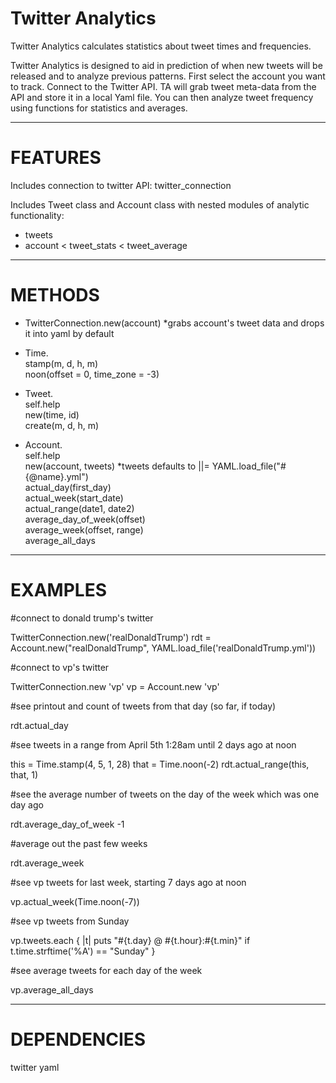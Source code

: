 # Twitter Analytics

Twitter Analytics calculates statistics about tweet times and frequencies.

Twitter Analytics is designed to aid in prediction of when new tweets will be released and to analyze previous patterns.
First select the account you want to track. Connect to the Twitter API. TA will grab tweet meta-data from the API and store it in a local Yaml file. You can then analyze tweet frequency using functions for statistics and averages.

-----------------------------------------------------------------------------------------------

# FEATURES

Includes connection to twitter API:
  twitter_connection

Includes Tweet class and Account class with nested modules of analytic functionality:
  - tweets
  - account < tweet_stats < tweet_average

-----------------------------------------------------------------------------------------------

# METHODS

+ TwitterConnection.new(account)          *grabs account's tweet data and drops it into yaml by default

+ Time.  
	stamp(m, d, h, m)  
	noon(offset = 0, time_zone = -3)

+ Tweet.  
	self.help  
	new(time, id)  
	create(m, d, h, m)

+ Account.  
	self.help  
	new(account, tweets)            *tweets defaults to ||= YAML.load_file("#{@name}.yml")  
	actual_day(first_day)  
	actual_week(start_date)  
	actual_range(date1, date2)  
	average_day_of_week(offset)  
	average_week(offset, range)  
	average_all_days

-----------------------------------------------------------------------------------------------

# EXAMPLES

#connect to donald trump's twitter

  TwitterConnection.new('realDonaldTrump')
  rdt = Account.new("realDonaldTrump", YAML.load_file('realDonaldTrump.yml'))  

#connect to vp's twitter

  TwitterConnection.new 'vp'
  vp = Account.new 'vp'  


#see printout and count of tweets from that day (so far, if today)

  rdt.actual_day  

#see tweets in a range from April 5th 1:28am until 2 days ago at noon

  this = Time.stamp(4, 5, 1, 28)
  that = Time.noon(-2)
  rdt.actual_range(this, that, 1)  

#see the average number of tweets on the day of the week which was one day ago

  rdt.average_day_of_week -1  

#average out the past few weeks

  rdt.average_week  

#see vp tweets for last week, starting 7 days ago at noon

  vp.actual_week(Time.noon(-7))  

#see vp tweets from Sunday

  vp.tweets.each { |t| puts "#{t.day} @ #{t.hour}:#{t.min}" if t.time.strftime('%A') == "Sunday" }  

#see average tweets for each day of the week

  vp.average_all_days

-----------------------------------------------------------------------------------------------

# DEPENDENCIES

twitter
yaml
